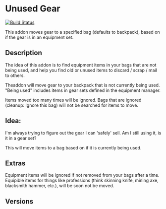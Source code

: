 # Unused Gear

[![Build Status](https://travis-ci.org/opussf/UnusedGear.svg?branch=master)](https://travis-ci.org/opussf/UnusedGear)

This addon moves gear to a specified bag (defaults to backpack), based on if the gear is in an equipment set.

## Description

The idea of this addon is to find equipment items in your bags that are not being used, and help you find old or unused items to discard / scrap / mail to others.


Theaddon will move gear to your backpack that is not currently being used.  "Being used" includes items in gear sets defined in the equipment manager.


Items moved too many times will be ignored.  Bags that are ignored (cleanup: Ignore this bag) will not be searched for items to move.


## Idea:
I'm always trying to figure out the gear I can 'safely' sell.
Am I still using it, is it in a gear set?

This will move items to a bag based on if it is currently being used.

## Extras

Equipment items will be ignored if not removed from your bags after a time.
Equipible items for things like professions (think skinning knife, mining axe, blacksmith hammer, etc.), will be soon not be moved.



## Versions

